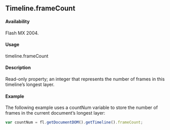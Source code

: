 ## Timeline.frameCount

#### Availability

Flash MX 2004.

#### Usage

timeline.frameCount

#### Description

Read-only property; an integer that represents the number of frames in this timeline’s longest layer.

#### Example

The following example uses a countNum variable to store the number of frames in the current document’s longest layer:

```javascript
var countNum = fl.getDocumentDOM().getTimeline().frameCount;

```
